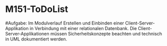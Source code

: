 # M151-ToDoList

#Aufgabe: Im Modulverlauf Erstellen und Einbinden einer Client-Server- Applikation in Verbindung mit
einer relationalen Datenbank. Die Client-Server-Applikationen müssen Sicherheitskonzepte
beachten und technisch in UML dokumentiert werden.
